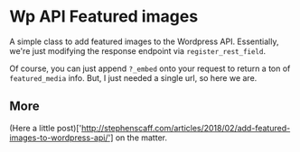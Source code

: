 # Wp API Featured images

A simple class to add featured images to the Wordpress API. Essentially, we're just modifying the response endpoint via `register_rest_field`.

Of course, you can just append `?_embed` onto your request to return a ton of `featured_media` info. But, I just needed a single url, so here we are.

## More

(Here a little post)['http://stephenscaff.com/articles/2018/02/add-featured-images-to-wordpress-api/'] on the matter.
